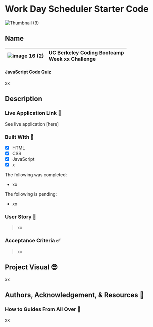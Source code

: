 # Work Day Scheduler Starter Code


![Thumbnail (9)](https://user-images.githubusercontent.com/77648727/109594170-30c17f00-7ac7-11eb-935f-63659f27e422.png)

## Name

 |![image 16 (2)](https://user-images.githubusercontent.com/77648727/108654344-54f4de80-747d-11eb-9a16-12318f82e4a8.png)|  UC Berkeley Coding Bootcamp <br> Week xx Challenge |
|---|:---| 

#### JavaScript Code Quiz
xx
## Description

### Live Application Link 👀
See live application [here]

### Built With 🧰
- [x] HTML
- [x] CSS
- [x] JavaScript
- [x] x

The following was completed:

- xx

The following is pending:

- xx

### User Story 📖
> xx
> 
### Acceptance Criteria ✅
> xx

## Project Visual 😎
xx

## Authors, Acknowledgement, & Resources 🤝

### How to Guides From All Over :100:
xx
